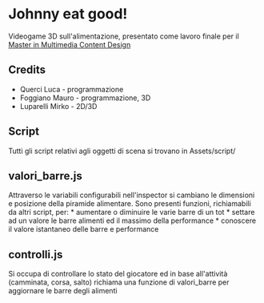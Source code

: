 # Johnny eat good!
Videogame 3D sull'alimentazione, presentato come lavoro finale per il [Master in Multimedia Content Design](http://www.mmm.unifi.it)
## Credits
* Querci Luca - programmazione
* Foggiano Mauro - programmazione, 3D
* Luparelli Mirko - 2D/3D
## Script
Tutti gli script relativi agli oggetti di scena si trovano in Assets/script/
##

## valori_barre.js
Attraverso le variabili configurabili nell'inspector si cambiano le dimensioni e posizione della piramide alimentare. Sono presenti funzioni, richiamabili da altri script, per:
	* aumentare o diminuire le varie barre di un tot
	* settare ad un valore le barre alimenti ed il massimo della performance
	* conoscere il valore istantaneo delle barre e performance
## controlli.js
Si occupa di controllare lo stato del giocatore ed in base all'attività (camminata, corsa, salto) richiama una funzione di valori_barre per aggiornare le barre degli alimenti
